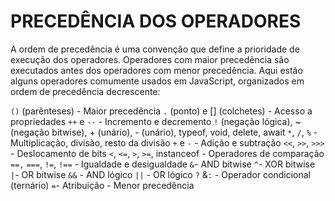 # PRECEDÊNCIA DOS OPERADORES

A ordem de precedência é uma convenção que define a prioridade de execução dos operadores. Operadores com maior precedência são executados antes dos operadores com menor precedência. Aqui estão alguns operadores comumente usados em JavaScript, organizados em ordem de precedência decrescente:

`()` (parênteses) - Maior precedência
`.` (ponto) e [] (colchetes) - Acesso a propriedades
`++` e `--` - Incremento e decremento
`!` (negação lógica), ~ (negação bitwise), + (unário), - (unário), typeof, void, delete, await
`*`, `/`, `%` - Multiplicação, divisão, resto da divisão
`+` e `-` - Adição e subtração
`<<`, `>>`, `>>>` - Deslocamento de bits
`<`, `<=`, `>`, `>=`, instanceof - Operadores de comparação
`==,` `===`, `!=`, `!==` - Igualdade e desigualdade
`&`- AND bitwise
`^`- XOR bitwise
`|`- OR bitwise
`&&` - AND lógico
`||` - OR lógico
`?` &`:` - Operador condicional (ternário)
`=`- Atribuição - Menor precedência
